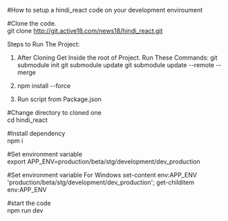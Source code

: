 #How to setup a hindi_react code on your development enviroument

#Clone the code.  
git clone http://git.active18.com/news18/hindi_react.git

Steps to Run The Project:
 1. After Cloning Get Inside the root of Project.
 Run These Commands:
 git submodule init
 git submodule update
 git submodule update --remote --merge

 2. npm install --force
 3. Run script from Package.json

#Change directory to cloned one  
cd hindi_react

#Install dependency  
npm i

#Set environment variable  
export APP_ENV=production/beta/stg/development/dev_production

#Set environment variable For Windows
set-content env:APP_ENV 'production/beta/stg/development/dev_production';
get-childitem env:APP_ENV   

#start the code  
npm run dev

